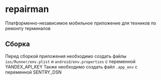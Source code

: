 # repairman

Платформенно-независимое мобильное приложение для техников по ремонту терминалов

## Сборка

Перед сборкой приложения необходимо создать файлы  `ios/Runner/env.plist` и `android/env.properties` с переменной YANDEX_API_KEY
Также необходимо создать файл `.app_env` с переменной SENTRY_DSN
